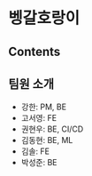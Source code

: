 # 벵갈호랑이 
## Contents

## 팀원 소개
- 강한: PM, BE
- 고서영: FE
- 권현우: BE, CI/CD
- 김동현: BE, ML
- 김솔: FE
- 박성준: BE

